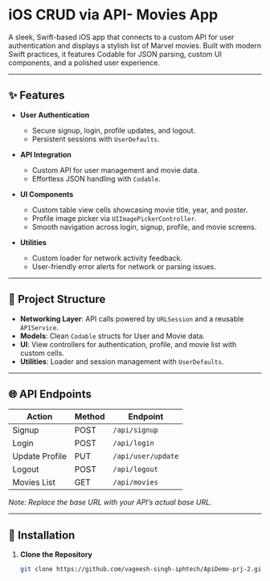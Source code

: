 # iOS CRUD via API- Movies App

A sleek, Swift-based iOS app that connects to a custom API for user authentication and displays a stylish list of Marvel movies. Built with modern Swift practices, it features Codable for JSON parsing, custom UI components, and a polished user experience.

---

## ✨ Features

- **User Authentication**  
  - Secure signup, login, profile updates, and logout.  
  - Persistent sessions with `UserDefaults`.

- **API Integration**  
  - Custom API for user management and movie data.  
  - Effortless JSON handling with `Codable`.

- **UI Components**  
  - Custom table view cells showcasing movie title, year, and poster.  
  - Profile image picker via `UIImagePickerController`.  
  - Smooth navigation across login, signup, profile, and movie screens.

- **Utilities**  
  - Custom loader for network activity feedback.  
  - User-friendly error alerts for network or parsing issues.

---

## 📂 Project Structure

- **Networking Layer**: API calls powered by `URLSession` and a reusable `APIService`.  
- **Models**: Clean `Codable` structs for User and Movie data.  
- **UI**: View controllers for authentication, profile, and movie list with custom cells.  
- **Utilities**: Loader and session management with `UserDefaults`.

---

## 🌐 API Endpoints

| Action          | Method | Endpoint            |
|-----------------|--------|---------------------|
| Signup          | POST   | `/api/signup`       |
| Login           | POST   | `/api/login`        |
| Update Profile  | PUT    | `/api/user/update`  |
| Logout          | POST   | `/api/logout`       |
| Movies List     | GET    | `/api/movies`       |

*Note: Replace the base URL with your API’s actual base URL.*

---

## 🚀 Installation

1. **Clone the Repository**  
   ```bash
   git clone https://github.com/vageesh-singh-iphtech/ApiDemo-prj-2.git
